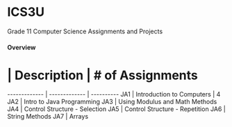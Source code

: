 # ICS3U
Grade 11 Computer Science Assignments and Projects

#### Overview

#  | Description | # of Assignments
------------- | ------------- | ----------
JA1 | Introduction to Computers | 4 
JA2 | Intro to Java Programming
JA3 | Using Modulus and Math Methods
JA4 | Control Structure - Selection
JA5 | Control Structure - Repetition
JA6 | String Methods
JA7 | Arrays

